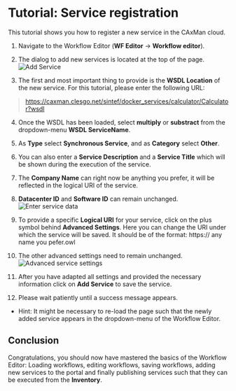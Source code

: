 
# Tutorial: Service registration
This tutorial shows you how to register a new service in the CAxMan cloud.

1. Navigate to the Workflow Editor (__WF Editor__ -> __Workflow editor__).
2. The dialog to add new services is located at the top of the page.
![Add Service](img/add_service_1.PNG)

3. The first and most important thing to provide is the __WSDL Location__ of the new service. For this tutorial, please enter the following URL:

> https://caxman.clesgo.net/sintef/docker_services/calculator/Calculator?wsdl

4. Once the WSDL has been loaded, select __multiply__ or __substract__ from the dropdown-menu __WSDL ServiceName__.
5. As __Type__ select __Synchronous Service__, and as __Category__ select __Other__.
6. You can also enter a __Service Description__ and a __Service Title__ which will be shown during the execution of the service.
7. The __Company Name__ can right now be anything you prefer, it will be reflected in the logical URI of the service.
8. __Datacenter ID__  and __Software ID__ can remain unchanged.
![Enter service data](img/add_service_2.PNG)

9. To provide a specific __Logical URI__ for your service, click on the plus symbol behind __Advanced Settings__. Here you can change the URI under which the service will be saved. It should be of the format: https:// any name you pefer.owl
10. The other advanced settings need to remain unchanged.
![Advanced service settings](img/add_service_3.PNG)

11. After you have adapted all settings and provided the necessary information click on __Add Service__ to save the service.
12. Please wait patiently until a success message appears.

- Hint: It might be necessary to re-load the page such that the newly added service appears in the dropdown-menu of the Workflow Editor.

## Conclusion
Congratulations, you should now have mastered the basics of the Workflow Editor: Loading workflows, editing workflows, saving workflows, adding new services to the portal and finally publishing services such that they can be executed from the __Inventory__.
